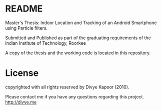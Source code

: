 README
======

Master's Thesis: Indoor Location and Tracking of an Android Smartphone
using Particle filters.

Submitted and Published as part of the graduating requirements of the
Indian Institute of Technology, Roorkee

A copy of the thesis and the working code is located in this repository.


License
=======
copyrighted with
all rights reserved by Divye Kapoor (2010).

Please contact me if you have any questions regarding this project.
http://divye.me 
